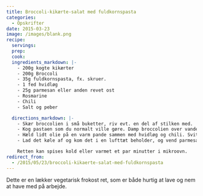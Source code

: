 ```yaml
---
title: Broccoli-kikærte-salat med fuldkornspasta
categories:
  - Opskrifter
date: 2015-03-23
image: /images/blank.png
recipe:
  servings:
  prep:
  cook:
  ingredients_markdown: |-
    - 200g kogte kikærter
    - 200g Broccoli
    - 35g fuldkornspasta, fx. skruer.
    - 1 fed hvidløg
    - 25g parmesan eller anden revet ost
    - Rosmarine
    - Chili
    - Salt og peber

  directions_markdown: |-
    - Skær broccolien i små buketter, riv evt. en del af stilken med.
    - Kog pastaen som du normalt ville gøre. Damp broccolien over vandet i en metal si, hvis du bruger kikærter fra dåse så damp dem med.
    - Hæld lidt olie på en varm pande sammen med hvidløg og chili. Svits broccoli, kikærter, pastaen og resten af krydderierne i et par minutter, pas på det ikke blive brændt.
    - Lad det køle af og kom det i en lufttæt beholder, og vend parmesanen i det.

    Retten kan spises kold eller varmet et par minutter i mikroovn.
redirect_from:
  - /2015/05/23/broccoli-kikaerte-salat-med-fuldkornspasta
---
```


Dette er en lækker vegetarisk frokost ret, som er både hurtig at lave og nem at have med på arbejde.
